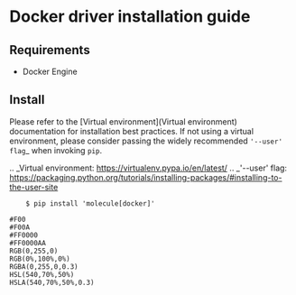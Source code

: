 # Docker driver installation guide

## Requirements

* Docker Engine

## Install

Please refer to the [Virtual environment](Virtual environment) documentation for installation best
practices. If not using a virtual environment, please consider passing the
widely recommended `'--user' flag`_ when invoking ``pip``.

.. _Virtual environment: https://virtualenv.pypa.io/en/latest/
.. _'--user' flag: https://packaging.python.org/tutorials/installing-packages/#installing-to-the-user-site

```shell script
    $ pip install 'molecule[docker]'
```


`#F00`  
`#F00A`  
`#FF0000`  
`#FF0000AA`  
`RGB(0,255,0)`  
`RGB(0%,100%,0%)`  
`RGBA(0,255,0,0.3)`  
`HSL(540,70%,50%)`  
`HSLA(540,70%,50%,0.3)` 